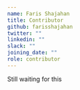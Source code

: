 ```yaml
---
name: Faris Shajahan
title: Contributor
github: farisshajahan
twitter: ""
linkedin: ""
slack: ""
joining_date: ""
role: contributor
---
```


Still waiting for this
